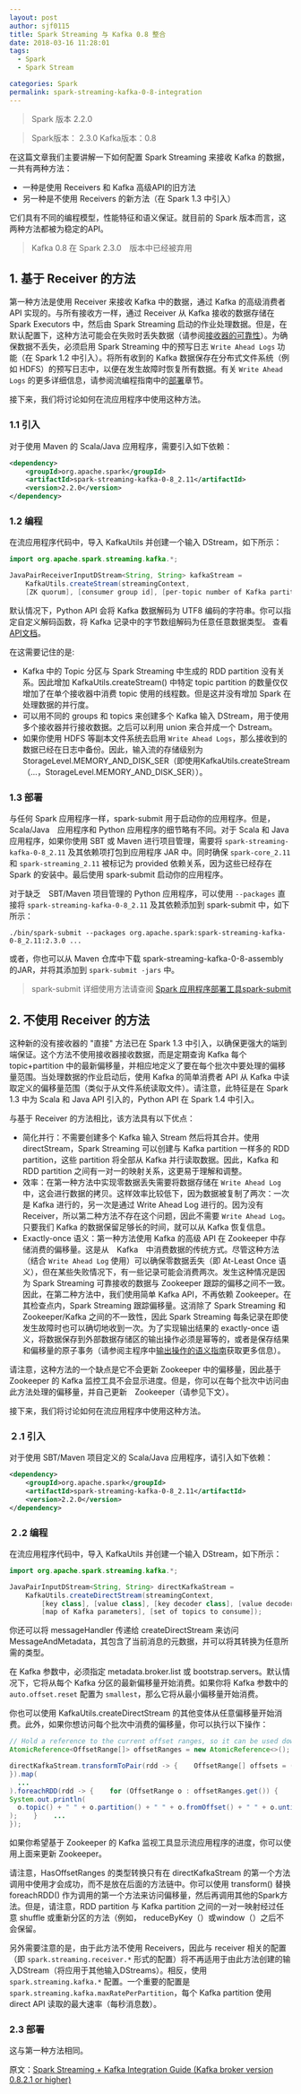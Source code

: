```yaml
---
layout: post
author: sjf0115
title: Spark Streaming 与 Kafka 0.8 整合
date: 2018-03-16 11:28:01
tags:
  - Spark
  - Spark Stream

categories: Spark
permalink: spark-streaming-kafka-0-8-integration
---
```


> Spark 版本 2.2.0

> Spark版本： 2.3.0
> Kafka版本：0.8

在这篇文章我们主要讲解一下如何配置 Spark Streaming 来接收 Kafka 的数据，一共有两种方法：
- 一种是使用 Receivers 和 Kafka 高级API的旧方法
- 另一种是不使用 Receivers 的新方法（在 Spark 1.3 中引入）

它们具有不同的编程模型，性能特征和语义保证。就目前的 Spark 版本而言，这两种方法都被为稳定的API。

> Kafka 0.8 在 Spark 2.3.0　版本中已经被弃用

## 1. 基于 Receiver 的方法

第一种方法是使用 Receiver 来接收 Kafka 中的数据，通过 Kafka 的高级消费者 API 实现的。与所有接收方一样，通过 Receiver 从 Kafka 接收的数据存储在 Spark Executors 中，然后由 Spark Streaming 启动的作业处理数据。但是，在默认配置下，这种方法可能会在失败时丢失数据（请参阅[接收器的可靠性](http://spark.apache.org/docs/2.2.0/streaming-programming-guide.html#receiver-reliability)）。为确保数据不丢失，必须启用 Spark Streaming 中的预写日志 `Write Ahead Logs` 功能（在 Spark 1.2 中引入）。将所有收到的 Kafka 数据保存在分布式文件系统（例如 HDFS）的预写日志中，以便在发生故障时恢复所有数据。有关 `Write Ahead Logs` 的更多详细信息，请参阅流编程指南中的[部署](http://spark.apache.org/docs/2.2.0/streaming-programming-guide.html#deploying-applications)章节。

接下来，我们将讨论如何在流应用程序中使用这种方法。

### 1.1 引入

对于使用 Maven 的 Scala/Java 应用程序，需要引入如下依赖：
```xml
<dependency>
    <groupId>org.apache.spark</groupId>
    <artifactId>spark-streaming-kafka-0-8_2.11</artifactId>
    <version>2.2.0</version>
</dependency>
```

### 1.2 编程

在流应用程序代码中，导入 KafkaUtils 并创建一个输入 DStream，如下所示：
```java
import org.apache.spark.streaming.kafka.*;

JavaPairReceiverInputDStream<String, String> kafkaStream =
    KafkaUtils.createStream(streamingContext,
    [ZK quorum], [consumer group id], [per-topic number of Kafka partitions to consume]);
```

默认情况下，Python API 会将 Kafka 数据解码为 UTF8 编码的字符串。你可以指定自定义解码函数，将 Kafka 记录中的字节数组解码为任意任意数据类型。 查看[API文档](http://spark.apache.org/docs/2.2.0/api/python/pyspark.streaming.html#pyspark.streaming.kafka.KafkaUtils)。

在这需要记住的是:
- Kafka 中的 Topic 分区与 Spark Streaming 中生成的 RDD partition 没有关系。因此增加 KafkaUtils.createStream() 中特定 topic partition 的数量仅仅增加了在单个接收器中消费 topic 使用的线程数。但是这并没有增加 Spark 在处理数据的并行度。
- 可以用不同的 groups 和 topics 来创建多个 Kafka 输入 DStream，用于使用多个接收器并行接收数据。之后可以利用 union 来合并成一个 Dstream。
- 如果你使用 HDFS 等副本文件系统去启用 `Write Ahead Logs`，那么接收到的数据已经在日志中备份。因此，输入流的存储级别为 StorageLevel.MEMORY_AND_DISK_SER（即使用KafkaUtils.createStream（...，StorageLevel.MEMORY_AND_DISK_SER））。

### 1.3 部署

与任何 Spark 应用程序一样，spark-submit 用于启动你的应用程序。但是，Scala/Java　应用程序和 Python 应用程序的细节略有不同。对于 Scala 和 Java 应用程序，如果你使用 SBT 或 Maven 进行项目管理，需要将 `spark-streaming-kafka-0-8_2.11` 及其依赖项打包到应用程序 JAR 中。同时确保 `spark-core_2.11` 和 `spark-streaming_2.11` 被标记为 provided 依赖关系，因为这些已经存在 Spark 的安装中。最后使用 spark-submit 启动你的应用程序。

对于缺乏　SBT/Maven 项目管理的 Python 应用程序，可以使用 `--packages` 直接将 `spark-streaming-kafka-0-8_2.11` 及其依赖添加到 spark-submit 中，如下所示：
```
./bin/spark-submit --packages org.apache.spark:spark-streaming-kafka-0-8_2.11:2.3.0 ...
```
或者，你也可以从 Maven 仓库中下载 spark-streaming-kafka-0-8-assembly 的JAR，并将其添加到 `spark-submit -jars` 中。

> spark-submit 详细使用方法请查阅 [Spark 应用程序部署工具spark-submit](https://smartsi.blog.csdn.net/article/details/55271395)

## 2. 不使用 Receiver 的方法

这种新的没有接收器的 "直接" 方法已在 Spark 1.3 中引入，以确保更强大的端到端保证。这个方法不使用接收器接收数据，而是定期查询 Kafka 每个 topic+partition 中的最新偏移量，并相应地定义了要在每个批次中要处理的偏移量范围。当处理数据的作业启动后，使用 Kafka 的简单消费者 API 从 Kafka 中读取定义的偏移量范围（类似于从文件系统读取文件）。请注意，此特征是在 Spark 1.3 中为 Scala 和 Java API 引入的，Python API 在 Spark 1.4 中引入。

与基于 Receiver 的方法相比，该方法具有以下优点：
- 简化并行：不需要创建多个 Kafka 输入 Stream 然后将其合并。使用 directStream，Spark Streaming 可以创建与 Kafka partition 一样多的 RDD partition，这些 partition 将全部从 Kafka 并行读取数据。因此，Kafka 和 RDD partition 之间有一对一的映射关系，这更易于理解和调整。
- 效率：在第一种方法中实现零数据丢失需要将数据存储在 `Write Ahead Log` 中，这会进行数据的拷贝。这样效率比较低下，因为数据被复制了两次：一次是 Kafka 进行的，另一次是通过 Write Ahead Log 进行的。因为没有 Receiver，所以第二种方法不存在这个问题，因此不需要 `Write Ahead Log`。只要我们 Kafka 的数据保留足够长的时间，就可以从 Kafka 恢复信息。
- Exactly-once 语义：第一种方法使用 Kafka 的高级 API 在 Zookeeper 中存储消费的偏移量。这是从　Kafka　中消费数据的传统方式。尽管这种方法（结合 `Write Ahead Log` 使用）可以确保零数据丢失（即 At-Least Once 语义），但在某些失败情况下，有一些记录可能会消费两次。发生这种情况是因为 Spark Streaming 可靠接收的数据与 Zookeeper 跟踪的偏移之间不一致。因此，在第二种方法中，我们使用简单 Kafka API，不再依赖 Zookeeper。在其检查点内，Spark Streaming 跟踪偏移量。这消除了 Spark Streaming 和 Zookeeper/Kafka 之间的不一致性，因此 Spark Streaming 每条记录在即使发生故障时也可以确切地收到一次。为了实现输出结果的 exactly-once 语义，将数据保存到外部数据存储区的输出操作必须是幂等的，或者是保存结果和偏移量的原子事务（请参阅主程序中[输出操作的语义指南](https://spark.apache.org/docs/2.2.0/streaming-programming-guide.html#semantics-of-output-operations)获取更多信息）。

请注意，这种方法的一个缺点是它不会更新 Zookeeper 中的偏移量，因此基于 Zookeeper 的 Kafka 监控工具不会显示进度。但是，你可以在每个批次中访问由此方法处理的偏移量，并自己更新　Zookeeper（请参见下文）。

接下来，我们将讨论如何在流应用程序中使用这种方法。

### ２.1 引入

对于使用 SBT/Maven 项目定义的 Scala/Java 应用程序，请引入如下依赖：
```xml
<dependency>
    <groupId>org.apache.spark</groupId>
    <artifactId>spark-streaming-kafka-0-8_2.11</artifactId>
    <version>2.2.0</version>
</dependency>
```
### ２.2 编程

在流应用程序代码中，导入 KafkaUtils 并创建一个输入 DStream，如下所示：
```java
import org.apache.spark.streaming.kafka.*;

JavaPairInputDStream<String, String> directKafkaStream =
    KafkaUtils.createDirectStream(streamingContext,
        [key class], [value class], [key decoder class], [value decoder class],
        [map of Kafka parameters], [set of topics to consume]);
```

你还可以将 messageHandler 传递给 createDirectStream 来访问 MessageAndMetadata，其包含了当前消息的元数据，并可以将其转换为任意所需的类型。

在 Kafka 参数中，必须指定 metadata.broker.list 或 bootstrap.servers。默认情况下，它将从每个 Kafka 分区的最新偏移量开始消费。如果你将 Kafka 参数中的 `auto.offset.reset` 配置为 `smallest`，那么它将从最小偏移量开始消费。

你也可以使用 KafkaUtils.createDirectStream 的其他变体从任意偏移量开始消费。此外，如果你想访问每个批次中消费的偏移量，你可以执行以下操作：
```java
// Hold a reference to the current offset ranges, so it can be used downstream
AtomicReference<OffsetRange[]> offsetRanges = new AtomicReference<>();

directKafkaStream.transformToPair(rdd -> {    OffsetRange[] offsets = ((HasOffsetRanges) rdd.rdd()).offsetRanges();    offsetRanges.set(offsets);    return rdd;
}).map(
  ...
).foreachRDD(rdd -> {    for (OffsetRange o : offsetRanges.get()) {
System.out.println(
  o.topic() + " " + o.partition() + " " + o.fromOffset() + " " + o.untilOffset()
);    }    ...
});
```

如果你希望基于 Zookeeper 的 Kafka 监视工具显示流应用程序的进度，你可以使用上面来更新 Zookeeper。

请注意，HasOffsetRanges 的类型转换只有在 directKafkaStream 的第一个方法调用中使用才会成功，而不是放在后面的方法链中。你可以使用 transform() 替换 foreachRDD() 作为调用的第一个方法来访问偏移量，然后再调用其他的Spark方法。但是，请注意，RDD partition 与 Kafka partition 之间的一对一映射经过任意 shuffle 或重新分区的方法（例如， reduceByKey（）或window（）之后不会保留。

另外需要注意的是，由于此方法不使用 Receivers，因此与 receiver 相关的配置（即 `spark.streaming.receiver.*` 形式的配置）将不再适用于由此方法创建的输入DStream（将应用于其他输入DStreams）。相反，使用 `spark.streaming.kafka.*` 配置。一个重要的配置是 `spark.streaming.kafka.maxRatePerPartition`，每个 Kafka partition 使用 direct API 读取的最大速率（每秒消息数）。

### 2.3 部署

这与第一种方法相同。

原文：[Spark Streaming + Kafka Integration Guide (Kafka broker version 0.8.2.1 or higher)](https://spark.apache.org/docs/2.2.0/streaming-kafka-0-8-integration.html)
